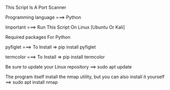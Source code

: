 This Script Is A Port Scanner

Programming language ===> Python

Important ===> Run This Script On Linux [Ubuntu Or Kali]


Required packages For Python

pyfiglet  ===> To Install => pip install pyfiglet 

termcolor ===> To Install => pip install termcolor

Be sure to update your Linux repository ==> 
sudo apt update 

The program itself install the nmap utility, but you can also install it yourself  ==> 
sudo apt install nmap 
